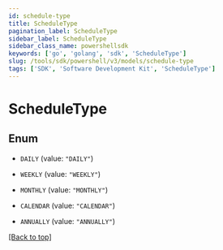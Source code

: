 ```yaml
---
id: schedule-type
title: ScheduleType
pagination_label: ScheduleType
sidebar_label: ScheduleType
sidebar_class_name: powershellsdk
keywords: ['go', 'golang', 'sdk', 'ScheduleType'] 
slug: /tools/sdk/powershell/v3/models/schedule-type
tags: ['SDK', 'Software Development Kit', 'ScheduleType']
---
```



# ScheduleType

## Enum


* `DAILY` (value: `"DAILY"`)

* `WEEKLY` (value: `"WEEKLY"`)

* `MONTHLY` (value: `"MONTHLY"`)

* `CALENDAR` (value: `"CALENDAR"`)

* `ANNUALLY` (value: `"ANNUALLY"`)


[[Back to top]](#) 

